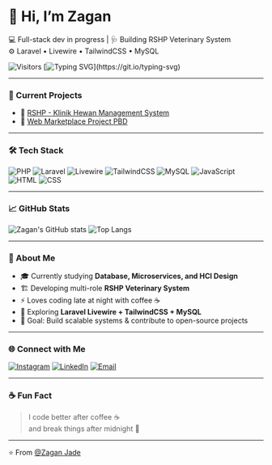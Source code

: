# 👋 Hi, I’m Zagan  
💻 Full-stack dev in progress | 🩺 Building RSHP Veterinary System  
⚙️ Laravel • Livewire • TailwindCSS • MySQL  

![Visitors](https://komarev.com/ghpvc/?username=zaganxd&color=blue)
[![Typing SVG](https://readme-typing-svg.demolab.com?font=Fira+Code&pause=1000&color=36BCF7&width=435&lines=Hello+World!;Welcome+to+my+GitHub!;Let's+build+something+awesome!)](https://git.io/typing-svg)

---

### 🚀 Current Projects
- 🐾 [RSHP - Klinik Hewan Management System](https://github.com/AZAGAND/College_Project.git)
- 🧠 [Web Marketplace Project PBD](https://github.com/AZAGAND/Project-PBD.git)

---

### 🛠️ Tech Stack
![PHP](https://img.shields.io/badge/-PHP-777BB4?style=for-the-badge&logo=php&logoColor=white)
![Laravel](https://img.shields.io/badge/-Laravel-FF2D20?style=for-the-badge&logo=laravel&logoColor=white)
![Livewire](https://img.shields.io/badge/-Livewire-4E56A6?style=for-the-badge)
![TailwindCSS](https://img.shields.io/badge/-TailwindCSS-38B2AC?style=for-the-badge&logo=tailwind-css&logoColor=white)
![MySQL](https://img.shields.io/badge/-MySQL-4479A1?style=for-the-badge&logo=mysql&logoColor=white)
![JavaScript](https://img.shields.io/badge/-JavaScript-F7DF1E?style=for-the-badge&logo=javascript&logoColor=black)
![HTML](https://img.shields.io/badge/-HTML5-E34F26?style=for-the-badge&logo=html5&logoColor=white)
![CSS](https://img.shields.io/badge/-CSS3-1572B6?style=for-the-badge&logo=css3&logoColor=white)

---

### 📈 GitHub Stats
![Zagan's GitHub stats](https://github-readme-stats.vercel.app/api?username=zaganxd&show_icons=true&theme=tokyonight)
![Top Langs](https://github-readme-stats.vercel.app/api/top-langs/?username=zaganxd&layout=compact&theme=tokyonight)

---

### 🧠 About Me
- 🎓 Currently studying **Database, Microservices, and HCI Design**
- 🏗️ Developing multi-role **RSHP Veterinary System**
- ⚡ Loves coding late at night with coffee ☕
- 🧩 Exploring **Laravel Livewire + TailwindCSS + MySQL**
- 🎯 Goal: Build scalable systems & contribute to open-source projects

---

### 🌐 Connect with Me
[![Instagram](https://img.shields.io/badge/-Instagram-E4405F?style=flat&logo=instagram&logoColor=white)](https://www.instagram.com/zagan_ftr.tech/)
[![LinkedIn](https://img.shields.io/badge/-LinkedIn-0077B5?style=flat&logo=linkedin&logoColor=white)](https://www.linkedin.com/in/muhammad-ikhsanudin-arsalan-b60869288/)
[![Email](https://img.shields.io/badge/-Email-D14836?style=flat&logo=gmail&logoColor=white)](ikhsanarsalan@gmail.com)

---

### ☕ Fun Fact
> I code better after coffee ☕  
> and break things after midnight 🌙
---

⭐️ From [@Zagan Jade](https://github.com/AZAGAND)
